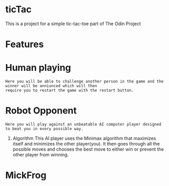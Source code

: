 # ticTac
This is a project for a simple tic-tac-toe part of The Odin Project

# Features
# Human playing
    Here you will be able to challenge another person in the game and the winner will be anniunced which will then
    require you to restart the game with the restart button.

# Robot Opponent
    Here you will play against an unbeatable AI computer player designed to beat you in every possible way.

1. Algorithm
    This AI player uses the Minimax algorithm that maximizes itself and minimizes the other player(you).
    It then goes through all the possible moves and chooses the best move to either win or prevent the other 
    player from winning.

# MickFrog